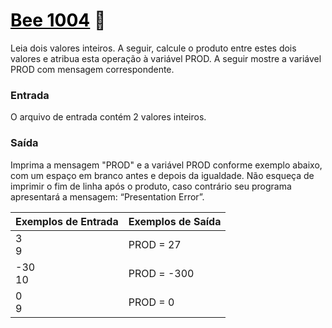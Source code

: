 # <a href="https://www.beecrowd.com.br/judge/pt/problems/view/1004" style="color: black; text-decoration: underline;"> Bee 1004</a> 🐝 

Leia dois valores inteiros. A seguir, calcule o produto entre estes dois valores e atribua esta operação à variável PROD. A seguir mostre a variável PROD com mensagem correspondente.   

### Entrada
O arquivo de entrada contém 2 valores inteiros.

### Saída
Imprima a mensagem "PROD" e a variável PROD conforme exemplo abaixo, com um espaço em branco antes e depois da igualdade. Não esqueça de imprimir o fim de linha após o produto, caso contrário seu programa apresentará a mensagem: “Presentation Error”.


| Exemplos de Entrada |	Exemplos de Saída |
|--- | --- |
| 3 <br> 9 | PROD = 27 | 
| -30 <br> 10 | PROD = -300 |
| 0 <br> 9 | PROD = 0 |